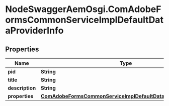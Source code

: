 # NodeSwaggerAemOsgi.ComAdobeFormsCommonServiceImplDefaultDataProviderInfo

## Properties
Name | Type | Description | Notes
------------ | ------------- | ------------- | -------------
**pid** | **String** |  | [optional] 
**title** | **String** |  | [optional] 
**description** | **String** |  | [optional] 
**properties** | [**ComAdobeFormsCommonServiceImplDefaultDataProviderProperties**](ComAdobeFormsCommonServiceImplDefaultDataProviderProperties.md) |  | [optional] 


